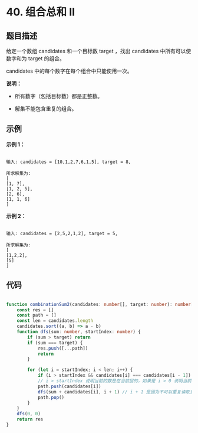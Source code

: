 # 40. 组合总和 II

## 题目描述

给定一个数组 candidates 和一个目标数 target ，找出 candidates 中所有可以使数字和为 target 的组合。

candidates 中的每个数字在每个组合中只能使用一次。

**说明：**

- 所有数字（包括目标数）都是正整数。

- 解集不能包含重复的组合。

## 示例

**示例 1：**

``` text

输入: candidates = [10,1,2,7,6,1,5], target = 8,

所求解集为:
[
[1, 7],
[1, 2, 5],
[2, 6],
[1, 1, 6]
]
```

**示例 2：**

``` text

输入: candidates = [2,5,2,1,2], target = 5,

所求解集为:
[
[1,2,2],
[5]
]
```

## 代码

``` ts

function combinationSum2(candidates: number[], target: number): number[][] {
    const res = []
    const path = []
    const len = candidates.length
    candidates.sort((a, b) => a - b)
    function dfs(sum: number, startIndex: number) {
        if (sum > target) return
        if (sum === target) {
            res.push([...path])
            return
        }

        for (let i = startIndex; i < len; i++) {
            if (i > startIndex && candidates[i] === candidates[i - 1]) continue
            // i > startIndex 说明当前的数是在当前层的，如果是 i > 0 说明当前的数是在下一层的，这样就会漏掉一些情况
            path.push(candidates[i])
            dfs(sum + candidates[i], i + 1) // i + 1 是因为不可以重复读取当前的数
            path.pop()
        }
    }
    dfs(0, 0)
    return res
}

```
